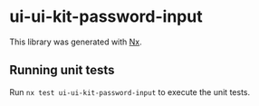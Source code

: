 # ui-ui-kit-password-input

This library was generated with [Nx](https://nx.dev).

## Running unit tests

Run `nx test ui-ui-kit-password-input` to execute the unit tests.
